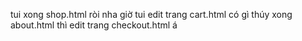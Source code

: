 tui xong shop.html ròi nha giờ tui edit trang cart.html có gì thúy xong about.html thì edit trang checkout.html á 
